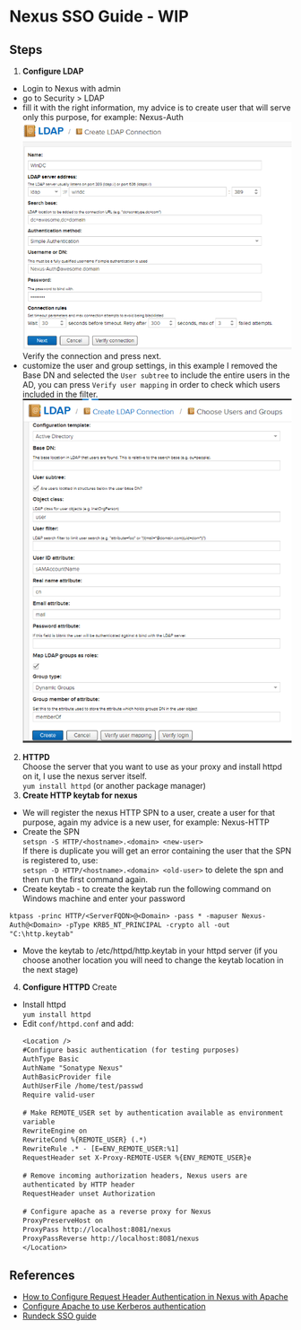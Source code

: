 # Nexus SSO Guide - WIP

## Steps
1. **Configure LDAP**  
- Login to Nexus with admin
- go to Security > LDAP
- fill it with the right information, my advice is to create user that will serve only this purpose, for example: Nexus-Auth  
![Creating LDAP connection](img/ldap.PNG?raw=true "Creating LDAP connection")  
Verify the connection and press next.  
- customize the user and group settings, in this example I removed the Base DN and selected the `User subtree` to include the entire users in the AD, you can press `Verify user mapping` in order to check which users included in the filter.  
![LDAP user and group settings](img/ldap2.png?raw=true "LDAP user and group settings")
2. **HTTPD**  
Choose the server that you want to use as your proxy and install httpd on it, I use the nexus server itself.  
`yum install httpd` (or another package manager)
3. **Create HTTP keytab for nexus**
- We will register the nexus HTTP SPN to a user, create a user for that purpose, again my advice is a new user, for example: Nexus-HTTP
- Create the SPN  
`setspn -S HTTP/<hostname>.<domain> <new-user>`  
If there is duplicate you will get an error containing the user that the SPN is registered to, use:  
`setspn -D HTTP/<hostname>.<domain> <old-user>` to delete the spn and then run the first command again.
- Create keytab - to create the keytab run the following command on Windows machine and enter your password
```
ktpass -princ HTTP/<ServerFQDN>@<Domain> -pass * -mapuser Nexus-Auth@<Domain> -pType KRB5_NT_PRINCIPAL -crypto all -out "C:\http.keytab"
```
- Move the keytab to /etc/httpd/http.keytab in your httpd server (if you choose another location you will need to change the keytab location in the next stage)
4. **Configure HTTPD**
Create
- Install httpd    
  ```yum install httpd```
- Edit `conf/httpd.conf` and add:  
  ``` 
  <Location />
  #Configure basic authentication (for testing purposes)
  AuthType Basic
  AuthName "Sonatype Nexus"
  AuthBasicProvider file
  AuthUserFile /home/test/passwd
  Require valid-user
  
  # Make REMOTE_USER set by authentication available as environment variable
  RewriteEngine on
  RewriteCond %{REMOTE_USER} (.*)
  RewriteRule .* - [E=ENV_REMOTE_USER:%1]
  RequestHeader set X-Proxy-REMOTE-USER %{ENV_REMOTE_USER}e
  
  # Remove incoming authorization headers, Nexus users are authenticated by HTTP header
  RequestHeader unset Authorization
  
  # Configure apache as a reverse proxy for Nexus
  ProxyPreserveHost on
  ProxyPass http://localhost:8081/nexus
  ProxyPassReverse http://localhost:8081/nexus
  </Location>
  ```
  
  
## References
- [How to Configure Request Header Authentication in Nexus with Apache](https://support.sonatype.com/hc/en-us/articles/214942368-How-to-Configure-Request-Header-Authentication-in-Nexus-with-Apache)
- [Configure Apache to use Kerberos authentication](http://www.microhowto.info/howto/configure_apache_to_use_kerberos_authentication.html)
- [Rundeck SSO guide](https://github.com/genadipost/rundeck-sso-guide)
